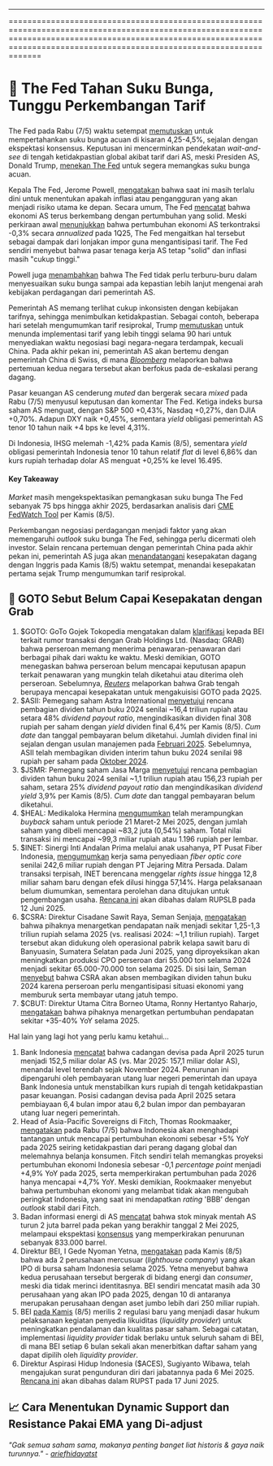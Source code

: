 ---

===============================================================================================================================================================================================================================

# 👀 The Fed Tahan Suku Bunga, Tunggu Perkembangan Tarif

#####

The Fed pada Rabu (7/5) waktu setempat [memutuskan](https://www.federalreserve.gov/newsevents/pressreleases/monetary20250507a.htm) untuk mempertahankan suku bunga acuan di kisaran 4,25-4,5%, sejalan dengan ekspektasi konsensus. Keputusan ini mencerminkan pendekatan _wait-and-see_ di tengah ketidakpastian global akibat tarif dari AS, meski Presiden AS, Donald Trump, [menekan The Fed](https://snips.stockbit.com/snips-terbaru/-dxy-lanjutkan-pelemahan-seiring-isu-pemecatan-ketua-the-fed) untuk segera memangkas suku bunga acuan.

Kepala The Fed, Jerome Powell, [mengatakan](https://www.reuters.com/business/fed-likely-leave-rates-unchanged-it-hunts-clarity-economy-2025-05-07/) bahwa saat ini masih terlalu dini untuk menentukan apakah inflasi atau pengangguran yang akan menjadi risiko utama ke depan. Secara umum, The Fed [mencatat](https://www.reuters.com/business/view-fed-stands-pat-see-higher-inflation-growth-risks-2025-05-07/) bahwa ekonomi AS terus berkembang dengan pertumbuhan yang solid. Meski perkiraan awal [menunjukkan](https://snips.stockbit.com/snips-terbaru/ekonomi-as-melemah-sentimen-perang-dagang-mereda) bahwa pertumbuhan ekonomi AS terkontraksi -0,3% secara _annualized_ pada 1Q25, The Fed mengaitkan hal tersebut sebagai dampak dari lonjakan impor guna mengantisipasi tarif. The Fed sendiri menyebut bahwa pasar tenaga kerja AS tetap "solid" dan inflasi masih "cukup tinggi."

Powell juga [menambahkan](https://www.bloomberg.com/news/articles/2025-05-07/powell-says-fed-won-t-be-rushed-outlook-depends-on-white-house?srnd=homepage-asia) bahwa The Fed tidak perlu terburu-buru dalam menyesuaikan suku bunga sampai ada kepastian lebih lanjut mengenai arah kebijakan perdagangan dari pemerintah AS.

Pemerintah AS memang terlihat cukup inkonsisten dengan kebijakan tarifnya, sehingga menimbulkan ketidakpastian. Sebagai contoh, beberapa hari setelah mengumumkan tarif resiprokal, Trump [memutuskan](https://snips.stockbit.com/snips-terbaru/trump-tunda-tarif-untuk-56-negara-tarif-untuk-china-naik-jadi-125) untuk menunda implementasi tarif yang lebih tinggi selama 90 hari untuk menyediakan waktu negosiasi bagi negara-negara terdampak, kecuali China. Pada akhir pekan ini, pemerintah AS akan bertemu dengan pemerintah China di Swiss, di mana _[Bloomberg](https://snips.stockbit.com/snips-terbaru/minyak-3-indikasi-oversold-peningkatan-permintaan#:~:text=Menteri%20Keuangan%20AS,perang%20dagang.)_ melaporkan bahwa pertemuan kedua negara tersebut akan berfokus pada de-eskalasi perang dagang.

Pasar keuangan AS cenderung _muted_ dan bergerak secara _mixed_ pada Rabu (7/5) menyusul keputusan dan komentar The Fed. Ketiga indeks bursa saham AS menguat, dengan S&P 500 +0,43%, Nasdaq +0,27%, dan DJIA +0,70%. Adapun DXY naik +0,45%, sementara _yield_ obligasi pemerintah AS tenor 10 tahun naik +4 bps ke level 4,31%.

Di Indonesia, IHSG melemah -1,42% pada Kamis (8/5), sementara _yield_ obligasi pemerintah Indonesia tenor 10 tahun relatif _flat_ di level 6,86% dan kurs rupiah terhadap dolar AS menguat +0,25% ke level 16.495.

#### Key Takeaway

_Market_ masih mengekspektasikan pemangkasan suku bunga The Fed sebanyak 75 bps hingga akhir 2025, berdasarkan analisis dari [CME FedWatch Tool](https://www.cmegroup.com/markets/interest-rates/cme-fedwatch-tool.html) per Kamis (8/5).

Perkembangan negosiasi perdagangan menjadi faktor yang akan memengaruhi _outlook_ suku bunga The Fed, sehingga perlu dicermati oleh investor. Selain rencana pertemuan dengan pemerintah China pada akhir pekan ini, pemerintah AS juga akan [menandatangani](https://www.reuters.com/world/europe/us-britain-expected-announce-tariff-deal-thursday-2025-05-08/) kesepakatan dagang dengan Inggris pada Kamis (8/5) waktu setempat, menandai kesepakatan pertama sejak Trump mengumumkan tarif resiprokal.

## 🛵 GOTO Sebut Belum Capai Kesepakatan dengan Grab

1.  $GOTO: GoTo Gojek Tokopedia mengatakan dalam [klarifikasi](https://www.idx.co.id/StaticData/NewsAndAnnouncement/ANNOUNCEMENTSTOCK/From_EREP/202505/df4dfd553f_1f6aac2a71.pdf) kepada BEI terkait rumor transaksi dengan Grab Holdings Ltd. (Nasdaq: GRAB) bahwa perseroan memang menerima penawaran-penawaran dari berbagai pihak dari waktu ke waktu. Meski demikian, GOTO menegaskan bahwa perseroan belum mencapai keputusan apapun terkait penawaran yang mungkin telah diketahui atau diterima oleh perseroan. Sebelumnya, _[Reuters](https://snips.stockbit.com/snips-terbaru/minyak-3-indikasi-oversold-peningkatan-permintaan#:~:text=%24GOTO%3A%20Reuters,miliar%20dolar%20AS.)_ melaporkan bahwa Grab tengah berupaya mencapai kesepakatan untuk mengakuisisi GOTO pada 2Q25.
2.  $ASII: Pemegang saham Astra International [menyetujui](https://market.bisnis.com/read/20250508/192/1875442/tok-astra-international-asii-putuskan-tebar-dividen-rp308-per-saham) rencana pembagian dividen tahun buku 2024 senilai ~16,4 triliun rupiah atau setara 48% _dividend payout ratio_, mengindikasikan dividen final 308 rupiah per saham dengan _yield_ dividen final 6,4% per Kamis (8/5). _Cum date_ dan tanggal pembayaran belum diketahui. Jumlah dividen final ini sejalan dengan usulan manajemen pada [Februari 2025](https://snips.stockbit.com/snips-terbaru/sinyal-himbara-wajib-beri-pendanaan-program-3-juta-rumah#:~:text=ASII%202024%3A%20Lampaui,di%204.590%20rupiah.). Sebelumnya, ASII telah membagikan dividen interim tahun buku 2024 senilai 98 rupiah per saham pada [Oktober 2024](https://www.idx.co.id/StaticData/NewsAndAnnouncement/ANNOUNCEMENTSTOCK/From_EREP/202410/79fde60523_51a03a1382.pdf).
3.  $JSMR: Pemegang saham Jasa Marga [menyetujui](https://katadata.co.id/finansial/bursa/681b7af6d7f27/jasa-marga-jsmr-bagi-dividen-rp156-per-saham-angkat-dirut-baru-ini-kinerjanya) rencana pembagian dividen tahun buku 2024 senilai ~1,1 triliun rupiah atau 156,23 rupiah per saham, setara 25% _dividend payout ratio_ dan mengindikasikan _dividend yield_ 3,9% per Kamis (8/5). _Cum date_ dan tanggal pembayaran belum diketahui.
4.  $HEAL: Medikaloka Hermina [mengumumkan](https://www.idx.co.id/StaticData/NewsAndAnnouncement/ANNOUNCEMENTSTOCK/From_EREP/202505/33e3deec02_f18cc32b43.pdf) telah merampungkan _buyback_ saham untuk periode 21 Maret-2 Mei 2025, dengan jumlah saham yang dibeli mencapai ~83,2 juta (0,54%) saham. Total nilai transaksi ini mencapai ~99,3 miliar rupiah atau 1.196 rupiah per lembar.
5.  $INET: Sinergi Inti Andalan Prima melalui anak usahanya, PT Pusat Fiber Indonesia, [mengumumkan](https://www.idx.co.id/StaticData/NewsAndAnnouncement/ANNOUNCEMENTSTOCK/From_EREP/202505/f220404414_6df2639ecc.pdf) kerja sama penyediaan _fiber optic core_ senilai 242,6 miliar rupiah dengan PT Jejaring Mitra Persada. Dalam transaksi terpisah, INET berencana menggelar _rights issue_ hingga 12,8 miliar saham baru dengan efek dilusi hingga 57,14%. Harga pelaksanaan belum diumumkan, sementara perolehan dana ditujukan untuk pengembangan usaha. [Rencana ini](https://www.idx.co.id/StaticData/NewsAndAnnouncement/ANNOUNCEMENTSTOCK/From_EREP/202505/b00f534623_2c07897cc8.pdf) akan dibahas dalam RUPSLB pada 12 Juni 2025.
6.  $CSRA: Direktur Cisadane Sawit Raya, Seman Senjaja, [mengatakan](https://industri.kontan.co.id/news/cisadane-sawit-raya-csra-bidik-penjualan-rp-13-triliun-tahun-ini) bahwa pihaknya menargetkan pendapatan naik menjadi sekitar 1,25-1,3 triliun rupiah selama 2025 (vs. realisasi 2024: ~1,1 triliun rupiah). Target tersebut akan didukung oleh operasional pabrik kelapa sawit baru di Banyuasin, Sumatera Selatan pada Juni 2025, yang diproyeksikan akan meningkatkan produksi CPO perseroan dari 55.000 ton selama 2024 menjadi sekitar 65.000-70.000 ton selama 2025. Di sisi lain, Seman [menyebut](https://market.bisnis.com/read/20250507/192/1875211/cisadane-sawit-csra-absen-bagi-dividen-ini-alasannya) bahwa CSRA akan absen membagikan dividen tahun buku 2024 karena perseroan perlu mengantisipasi situasi ekonomi yang memburuk serta membayar utang jatuh tempo.
7.  $CBUT: Direktur Utama Citra Borneo Utama, Ronny Hertantyo Raharjo, [mengatakan](https://market.bisnis.com/read/20250508/192/1875473/citra-borneo-utama-cbut-bidik-penjualan-tumbuh-40-pada-2025) bahwa pihaknya menargetkan pertumbuhan pendapatan sekitar +35-40% YoY selama 2025.

Hal lain yang lagi hot yang perlu kamu ketahui...

1.  Bank Indonesia [mencatat](https://www.bi.go.id/id/publikasi/ruang-media/news-release/Pages/sp_2710125.aspx) bahwa cadangan devisa pada April 2025 turun menjadi 152,5 miliar dolar AS (vs. Mar 2025: 157,1 miliar dolar AS), menandai level terendah sejak November 2024. Penurunan ini dipengaruhi oleh pembayaran utang luar negeri pemerintah dan upaya Bank Indonesia untuk menstabilkan kurs rupiah di tengah ketidakpastian pasar keuangan. Posisi cadangan devisa pada April 2025 setara pembiayaan 6,4 bulan impor atau 6,2 bulan impor dan pembayaran utang luar negeri pemerintah.
2.  Head of Asia-Pacific Sovereigns di Fitch, Thomas Rookmaaker, [mengatakan](https://www.reuters.com/world/asia-pacific/fitch-says-challenging-indonesia-grow-5-this-year-2025-05-07/) pada Rabu (7/5) bahwa Indonesia akan menghadapi tantangan untuk mencapai pertumbuhan ekonomi sebesar +5% YoY pada 2025 seiring ketidakpastian dari perang dagang global dan melemahnya belanja konsumen. Fitch sendiri telah memangkas proyeksi pertumbuhan ekonomi Indonesia sebesar -0,1 _percentage point_ menjadi +4,9% YoY pada 2025, serta memperkirakan pertumbuhan pada 2026 hanya mencapai +4,7% YoY. Meski demikian, Rookmaaker menyebut bahwa pertumbuhan ekonomi yang melambat tidak akan mengubah peringkat Indonesia, yang saat ini mendapatkan _rating_ 'BBB' dengan _outlook_ stabil dari Fitch.
3.  Badan informasi energi di AS [mencatat](<https://www.eia.gov/petroleum/weekly/#:~:text=Stocks%20(million%20barrels)>) bahwa stok minyak mentah AS turun 2 juta barrel pada pekan yang berakhir tanggal 2 Mei 2025, melampaui ekspektasi [konsensus](https://www.reuters.com/markets/commodities/oil-up-signs-more-europe-china-demand-less-us-output-2025-05-07/#:~:text=However%2C%20U.S.%20crude%20inventories%20fell%20by%202%20million%20barrels%20to%20438.4%20million%20barrels%20in%20the%20week%2C%20compared%20with%20analysts%27%20expectations%20in%20a%20Reuters%20poll%20for%20an%20833%2C000%2Dbarrel%20draw.) yang memperkirakan penurunan sebanyak 833.000 barrel.
4.  Direktur BEI, I Gede Nyoman Yetna, [mengatakan](https://market.bisnis.com/read/20250508/7/1875445/bei-sebut-ada-2-perusahaan-mercusuar-bakal-ipo-tahun-ini) pada Kamis (8/5) bahwa ada 2 perusahaan mercusuar (_lighthouse company_) yang akan IPO di bursa saham Indonesia selama 2025. Yetna menyebut bahwa kedua perusahaan tersebut bergerak di bidang energi dan _consumer_, meski dia tidak merinci identitasnya. BEI sendiri mencatat masih ada 30 perusahaan yang akan IPO pada 2025, dengan 10 di antaranya merupakan perusahaan dengan aset jumbo lebih dari 250 miliar rupiah.
5.  BEI [pada Kamis](https://market.bisnis.com/read/20250508/7/1875458/pacu-pendalaman-pasar-saham-bei-terbitkan-aturan-liquidity-provider) (8/5) merilis 2 regulasi baru yang menjadi dasar hukum pelaksanaan kegiatan penyedia likuiditas (_liquidity provider_) untuk meningkatkan pendalaman dan kualitas pasar saham. Sebagai catatan, implementasi _liquidity provider_ tidak berlaku untuk seluruh saham di BEI, di mana BEI setiap 6 bulan sekali akan menerbitkan daftar saham yang dapat dipilih oleh _liquidity provider_.
6.  Direktur Aspirasi Hidup Indonesia ($ACES), Sugiyanto Wibawa, telah mengajukan surat pengunduran diri dari jabatannya pada 6 Mei 2025. [Rencana ini](https://www.idx.co.id/StaticData/NewsAndAnnouncement/ANNOUNCEMENTSTOCK/From_EREP/202505/f7c7b852fd_e99800b877.pdf) akan dibahas dalam RUPST pada 17 Juni 2025.

## 📈 Cara Menentukan Dynamic Support dan Resistance Pakai EMA yang Di-adjust

###### _"Gak semua saham sama, makanya penting banget liat historis & gaya naik turunnya." -_ _[ariefhidayatst](https://stockbit.com/ariefhidayatst?source=0)_

#####
